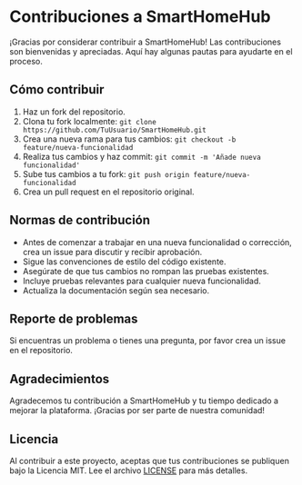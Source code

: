 # Contribuciones a SmartHomeHub

¡Gracias por considerar contribuir a SmartHomeHub! Las contribuciones son bienvenidas y apreciadas. Aquí hay algunas pautas para ayudarte en el proceso.

## Cómo contribuir

1. Haz un fork del repositorio.
2. Clona tu fork localmente: `git clone https://github.com/TuUsuario/SmartHomeHub.git`
3. Crea una nueva rama para tus cambios: `git checkout -b feature/nueva-funcionalidad`
4. Realiza tus cambios y haz commit: `git commit -m 'Añade nueva funcionalidad'`
5. Sube tus cambios a tu fork: `git push origin feature/nueva-funcionalidad`
6. Crea un pull request en el repositorio original.

## Normas de contribución

- Antes de comenzar a trabajar en una nueva funcionalidad o corrección, crea un issue para discutir y recibir aprobación.
- Sigue las convenciones de estilo del código existente.
- Asegúrate de que tus cambios no rompan las pruebas existentes.
- Incluye pruebas relevantes para cualquier nueva funcionalidad.
- Actualiza la documentación según sea necesario.

## Reporte de problemas

Si encuentras un problema o tienes una pregunta, por favor crea un issue en el repositorio.

## Agradecimientos

Agradecemos tu contribución a SmartHomeHub y tu tiempo dedicado a mejorar la plataforma. ¡Gracias por ser parte de nuestra comunidad!

## Licencia

Al contribuir a este proyecto, aceptas que tus contribuciones se publiquen bajo la Licencia MIT. Lee el archivo [LICENSE](LICENSE) para más detalles.
